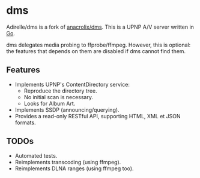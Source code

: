 dms
===

Adirelle/dms is a fork of [anacrolix/dms](https://github.com/anacrolix/dms). This is a UPNP A/V server written in [Go](https://golang.org/).

dms delegates media probing to ffprobe/ffmpeg. However, this is optional: the features that depends on them are disabled if dms cannot find them.

Features
--------

* Implements UPNP's ContentDirectory service:
	* Reproduce the directory tree.
	* No initial scan is necessary.
	* Looks for Album Art.
* Implements SSDP (announcing/querying).
* Provides a read-only RESTful API, supporting HTML, XML et JSON formats.

TODOs
-----

* Automated tests.
* Reimplements transcoding (using ffmpeg).
* Reimplements DLNA ranges (using ffmpeg too).
